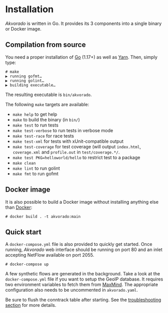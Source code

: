 # Installation

*Akvorado* is written in Go. It provides its 3 components into a
single binary or Docker image.

## Compilation from source

You need a proper installation of [Go](https://go.dev/doc/install)
(1.17+) as well as
[Yarn](https://yarnpkg.com/getting-started/install). Then, simply
type:

```console
# make
▶ running gofmt…
▶ running golint…
▶ building executable…
```

The resulting executable is `bin/akvorado`.

The following `make` targets are available:

 - `make help` to get help
 - `make` to build the binary (in `bin/`)
 - `make test` to run tests
 - `make test-verbose` to run tests in verbose mode
 - `make test-race` for race tests
 - `make test-xml` for tests with xUnit-compatible output
 - `make test-coverage` for test coverage (will output `index.html`,
   `coverage.xml` and `profile.out` in `test/coverage.*/`.
 - `make test PKG=helloworld/hello` to restrict test to a package
 - `make clean`
 - `make lint` to run golint
 - `make fmt` to run gofmt

## Docker image

It is also possible to build a Docker image without installing
anything else than [Docker](https://docs.docker.com/get-docker):

```console
# docker build . -t akvorado:main
```

## Quick start

A `docker-compose.yml` file is also provided to quickly get started.
Once running, *Akvorado* web interface should be running on port 80
and an inlet accepting NetFlow available on port 2055.

```console
# docker-compose up
```

A few synthetic flows are generated in the background. Take a look at
the `docker-compose.yml` file if you want to setup the GeoIP database.
It requires two environment variables to fetch them from
[MaxMind](https://dev.maxmind.com/geoip/geolite2-free-geolocation-data).
The appropriate configuration also needs to be uncommented in
`akvorado.yaml`.

Be sure to flush the conntrack table after starting. See the
[troubleshooting section](05-troubleshooting.md#no-packets-received)
for more details.
